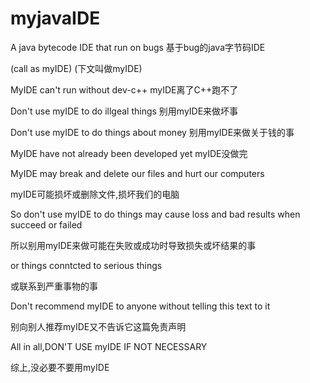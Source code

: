 # myjavaIDE
A java bytecode IDE that run on bugs 基于bug的java字节码IDE

(call as myIDE) (下文叫做myIDE)

MyIDE can't run without dev-c++ myIDE离了C++跑不了

Don't use myIDE to do illgeal things 别用myIDE来做坏事

Don't use myIDE to do things about money 别用myIDE来做关于钱的事

MyIDE have not already been developed yet myIDE没做完

MyIDE may break and delete our files and hurt our computers

myIDE可能损坏或删除文件,损坏我们的电脑

So don't use myIDE to do things may cause loss and bad results when succeed or failed

所以别用myIDE来做可能在失败或成功时导致损失或坏结果的事

or things conntcted to serious things

或联系到严重事物的事

Don't recommend myIDE to anyone without telling this text to it

别向别人推荐myIDE又不告诉它这篇免责声明

All in all,DON'T USE myIDE IF NOT NECESSARY

综上,没必要不要用myIDE
